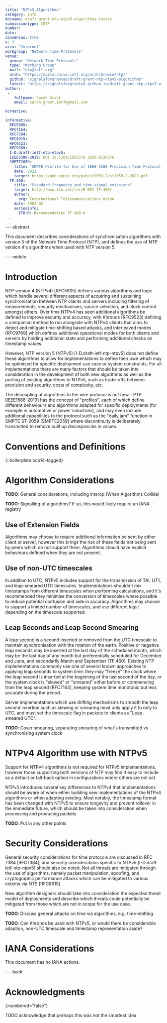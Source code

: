 ```yaml
---
title: "NTPv5 Algorithms"
category: info
docname: draft-grant-ntp-ntpv5-algorithms-latest
submissiontype: IETF
number:
date:
consensus: true
v: 3
area: "Internet"
workgroup: "Network Time Protocols"
venue:
  group: "Network Time Protocols"
  type: "Working Group"
  mail: "ntp@ietf.org"
  arch: "https://mailarchive.ietf.org/arch/browse/ntp/"
  github: "signalsforgranted/draft-grant-ntp-ntpv5-algorithms"
  latest: "https://signalsforgranted.github.io/draft-grant-ntp-ntpv5-algorithms/draft-grant-ntp-ntpv5-algorithms.html"
author:
 -
    fullname: Sarah Grant
    email: sarah.grant.ietf@gmail.com

normative:

informative:
  RFC5905:
  RFC7164:
  RFC7384:
  RFC8915:
  RFC9523:
  RFC9769:
  I-D.draft-ietf-ntp-ntpv5:
  IEEE1588-2019: DOI.10.1109/IEEESTD.2020.9120376
  SMPTE2059:
    title: "SMPTE Profile for Use of IEEE-1588 Precision Time Protocol in Professional Broadcast Applications"
    date: 2021
    target: https://pub.smpte.org/pub/st2059-2/st2059-2-2021.pdf
  TF.460:
    title: "Standard-frequency and time-signal emissions"
    target: http://www.itu.int/rec/R-REC-TF.460/
    author:
      org: International Telecommunications Union
    date: 2002-02
    seriesinfo:
      ITU-R: Recommendation TF.460-6
...
```


--- abstract

This document describes considerations of synchronisation algorithms with version 5 of the Network Time Protocol (NTP), and defines the use of NTP version 4's algorithms when used with NTP version 5.

--- middle

# Introduction

NTP version 4 (NTPv4) [RFC5905] defines various algorithms and logic which handle several different aspects of acquiring and sustaining synchronisation between NTP clients and servers including filtering of measurements, security mechanisms, source selection, and clock control amongst others. Over time NTPv4 has seen additional algorithms be defined to improve security and accuracy, with Khronos [RFC9523] defining a companion method to run alongside with NTPv4 clients that aims to detect and mitigate time-shifting based attacks, and interleaved modes [RFC9769] which defines additional operational modes for both clients and servers by holding additional state and performing additional checks on timestamp values.

However, NTP version 5 (NTPv5) [I-D.draft-ietf-ntp-ntpv5] does not define these algorithms to allow for implementations to define their own which may be optimised for specific deployment use case or system constraints. For all implementations there are many factors that should be taken into consideration in the development of both new algorithms as well as the porting of existing algorithms to NTPv5, such as trade-offs between precision and security, costs of complexity, etc.

The decoupling of algorithms to the wire protocol is not new - PTP [IEEE1588-2019] has the concept of "profiles", each of which define different behaviours and algorithms adapted for specific deployments (for example in automotive or power industries), and may even include additional capabilities to the protocol such as the "daily jam" function in SMPTE ST-2059 [SMPTE2059] where discontinuity is deliberately transmitted to remove built up discrepancies in values.

# Conventions and Definitions

{::boilerplate bcp14-tagged}

# Algorithm Considerations

**TODO**: General considerations, including interop (When Algorithms Collide)

**TODO**: Signalling of algorithms? If so, this would likely require an IANA registry

## Use of Extension Fields

Algorithms may choose to require additional information be sent by either client or server, however this brings the risk of these fields not being sent by peers which do not support them. Algorithms should have explicit behaviours defined when they are not present.

## Use of non-UTC timescales

In addition to UTC, NTPv5 includes support for the transmission of TAI, UT1, and leap-smeared UTC timescales. Implementations shouldn't mix timestamps from different timescales when performing calculations, and it's recommended they minimise the conversion of timescales where possible to reduce potential confusion and aide in accuracy. Algorithms may choose to support a limited number of timescales, and use different logic depending on the timescale supported.

## Leap Seconds and Leap Second Smearing

A leap second is a second inserted or removed from the UTC timescale to maintain synchronisation with the rotation of the earth. Positive or negative leap seconds may be inserted at the last day of the scheduled month, which may be the last day of any month but preferentially scheduled for December and June, and secondarily March and September [TF.460]. Existing NTP implementations commonly use one of several known approaches to applying leap seconds to system time: they may "freeze" the clock where the leap second is inserted at the beginning of the last second of the day, or the system clock is "slewed" or "smeared" either before or commencing from the leap second [RFC7164], keeping system time monotonic but less accurate during the period.

Server implementations which use drifting mechanisms to smooth the leap second insertion such as slewing or smearing must only apply it to only to UTC, and must set the timescale flag in packets to clients as "Leap-smeared UTC".

**TODO**: Cover smearing, separating smearing of what's transmitted vs synchronising system clock

# NTPv4 Algorithm use with NTPv5

Support for NTPv4 algorithms is not required for NTPv5 implementations, however those supporting both versions of NTP may find it easy to include as a default or fall-back option in configurations where others are not set.

NTPv5 introduces several key differences to NTPv4 that implementations should be aware of when either building new implementations of the NTPv4 algorithms or when adapting existing. Most notably, the timestamp format has been changed with NTPv5 to ensure longevity and prevent rollover in the immediate future, which should be taken into consideration when processing and producing packets.

**TODO**: Put in any other points

# Security Considerations

General security considerations for time protocols are discussed in RFC 7384 [RFC7384], and security considerations specific to NTPv5 [I-D.draft-ietf-ntp-ntpv5] should also be noted. Not all threats are mitigated through the use of algorithms, namely packet manipulation, spoofing, and cryptographic performance attacks which can be mitigated to various extents via NTS [RFC8915].

New algorithm designers should take into consideration the expected threat model of deployments and describe which threats could potentially be mitigated from those which are not in scope for the use case.

**TODO**: Discuss general attacks on time via algorithms, e.g. time-shifting

**TODO**: Can Khronos be used with NTPv5, or would there be considerable adaption, non-UTC timescale and timestamp representation aside?


# IANA Considerations

This document has no IANA actions.


--- back

# Acknowledgments
{:numbered="false"}

TODO acknowledge that perhaps this was not the smartest idea.
